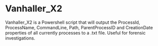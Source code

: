 # Vanhaller_X2
Vanhaller_X2 is a Powershell script that will output the ProcessId, ProcessName, CommandLine, Path, ParentProcessID and CreationDate properties of all currently processes to a .txt file.
Useful for forensic investigations.
